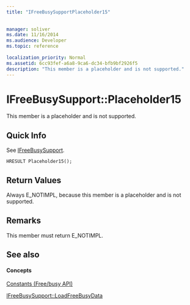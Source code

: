 ```yaml
---
title: "IFreeBusySupportPlaceholder15"
 
 
manager: soliver
ms.date: 11/16/2014
ms.audience: Developer
ms.topic: reference
 
localization_priority: Normal
ms.assetid: 6cc93fef-a6a8-9ca6-dc34-bfb9bf2926f5
description: "This member is a placeholder and is not supported."
---
```


# IFreeBusySupport::Placeholder15

This member is a placeholder and is not supported.
  
## Quick Info

See [IFreeBusySupport](ifreebusysupport.md).
  
```
HRESULT Placeholder15();
```

## Return Values

Always E_NOTIMPL, because this member is a placeholder and is not supported.
  
## Remarks

This member must return E_NOTIMPL.
  
## See also

#### Concepts

[Constants (Free/busy API)](constants-free-busy-api.md)
  
[IFreeBusySupport::LoadFreeBusyData](ifreebusysupport-loadfreebusydata.md)

